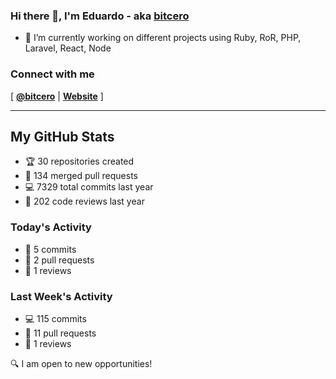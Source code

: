 ### Hi there 👋, I'm Eduardo - aka [bitcero](https://bitcero.dev)

- 🔭 I’m currently working on different projects using Ruby, RoR, PHP, Laravel, React, Node

### Connect with me

[ [**@bitcero**](https://twitter.com/bitcero/) |
[**Website**](https://eduardocortes.mx) ]

---

<!--SECTION:stats-->
## My GitHub Stats

- 🏆 30 repositories created
- 🔀 134 merged pull requests
- 💻 7329 total commits last year
- 🧐 202 code reviews last year

### Today's Activity

- 📝 5 commits
- 🤝 2 pull requests
- 👀 1 reviews

### Last Week's Activity

- 💻 115 commits
- 🤝 11 pull requests
- 👀 1 reviews

🔍 I am open to new opportunities!
  <!--/SECTION:stats-->
